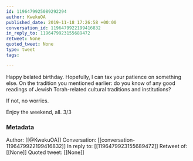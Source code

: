 ```yaml
---
id: 1196479925089292294
author: KwekuOA
published_date: 2019-11-18 17:26:58 +00:00
conversation_id: 1196479922199416832
in_reply_to: 1196479923155689472
retweet: None
quoted_tweet: None
type: tweet
tags:

---
```


Happy belated birthday. Hopefully, I can tax your patience on something else. On the tradition you mentioned earlier: do you know of any good readings of Jewish Torah-related cultural traditions and institutions? 

If not, no worries. 

Enjoy the weekend, all. 3/3

### Metadata

Author: [[@KwekuOA]]
Conversation: [[conversation-1196479922199416832]]
In reply to: [[1196479923155689472]]
Retweet of: [[None]]
Quoted tweet: [[None]]
